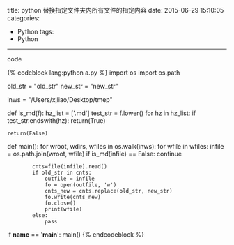 title: python 替换指定文件夹内所有文件的指定内容
date: 2015-06-29 15:10:05
categories:
- Python
tags:
- Python

---

code

{% codeblock lang:python a.py %}
import os
import os.path

old_str = "old_str"
new_str = "new_str"

inws = "/Users/xjliao/Desktop/tmep"

def is_md(f):
    hz_list = ['.md']
    test_str = f.lower()
    for hz in hz_list:
        if test_str.endswith(hz):
            return(True)

    return(False)

def main():
    for wroot, wdirs, wfiles in os.walk(inws):
        for wfile in wfiles:
            infile = os.path.join(wroot, wfile)
            if is_md(infile) == False:
                continue

            cnts=file(infile).read()
            if old_str in cnts:
                outfile = infile
                fo = open(outfile, 'w')
                cnts_new = cnts.replace(old_str, new_str)
                fo.write(cnts_new)
                fo.close()
                print(wfile)
            else:
                pass

if __name__ == '__main__':
        main()
{% endcodeblock %}